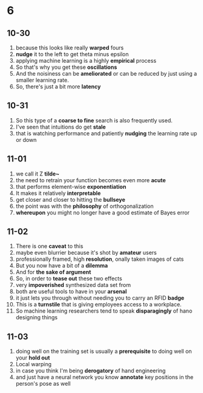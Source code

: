 # 6

## 10-30

1. because this looks like really **warped** fours
2. **nudge** it to the left to get theta minus epsilon
3. applying machine learning is a highly **empirical** process
4. So that's why you get these **oscillations**
5. And the noisiness can be **ameliorated** or can be reduced by just using a smaller learning rate.
6. So, there's just a bit more **latency**

## 10-31

1. So this type of a **coarse to fine** search is also frequently used.
2. I've seen that intuitions do get **stale**
3. that is watching performance and patiently **nudging** the learning rate up or down

## 11-01

1. we call it Z **tilde~**
2. the need to retrain your function becomes even more **acute**
3. that performs element-wise **exponentiation**
4. lt makes it relatively **interpretable**
5. get closer and closer to hitting the **bullseye**
6. the point was with the **philosophy** of orthogonalization
7. **whereupon** you might no longer have a good estimate of Bayes error

## 11-02

1. There is one **caveat** to this
2. maybe even blurrier because it's shot by **amateur** users
3. professionally framed, high **resolution**, onally taken images of cats
4. But you now have a bit of a **dilemma**
5. And for **the sake of argument**
6. So, in order to **tease out** these two effects
7. very **impoverished** synthesized data set from
8. both are useful tools to have in your **arsenal**
9. it just lets you through without needing you to carry an RFID **badge**
10. This is a **turnstile** that is giving employees access to a workplace.
11. So machine learning researchers tend to speak **disparagingly** of hano designing things

## 11-03

1. doing well on the training set is usually a **prerequisite** to doing well on your **hold out**
2. Local warping
3. in case you think I'm being **derogatory** of hand engineering
4. and just have a neural network you know **annotate** key positions in the person's pose as well